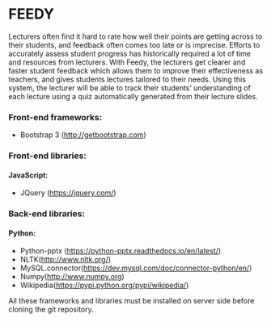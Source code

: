 # FEEDY

Lecturers often find it hard to rate how well their points are getting across to their students, and feedback often comes too late or is imprecise. Efforts to accurately assess student progress has historically required a lot of time and resources from lecturers. With Feedy, the lecturers get clearer and faster student feedback which allows them to improve their effectiveness as teachers, and gives students lectures tailored to their needs. Using this system, the lecturer will be able to track their students’ understanding of each lecture using a quiz automatically generated from their lecture slides.

### Front-end frameworks:
- Bootstrap 3 (http://getbootstrap.com)
### Front-end libraries:
#### JavaScript:
- JQuery (https://jquery.com/)

### Back-end libraries:
#### Python:
- Python-pptx (https://python-pptx.readthedocs.io/en/latest/)
- NLTK(http://www.nltk.org/)
- MySQL.connector(https://dev.mysql.com/doc/connector-python/en/)
- Numpy(http://www.numpy.org)
- Wikipedia(https://pypi.python.org/pypi/wikipedia/)

All these frameworks and libraries must be installed on server side before cloning the git repository. 
